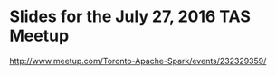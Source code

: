 # Slides for the July 27, 2016 TAS Meetup

http://www.meetup.com/Toronto-Apache-Spark/events/232329359/
